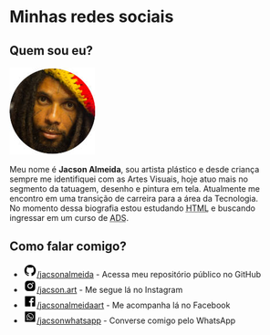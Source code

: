 <!DOCTYPE html>
<html lang="pt-br">
<head>
    <meta charset="UTF-8">
    <meta name="viewport" content="width=device-width, initial-scale=1.0">
    <link rel="shortcut icon" href="favicon.ico" type="image/x-icon">
    <title>Social</title>
</head>
<body>
<h1>Minhas redes sociais</h1> 
<h2>Quem sou eu?</h2>
<img src="profile.JPG" alt="minha foto"> 
<p>Meu nome é <strong>Jacson Almeida</strong>, sou artista plástico e desde criança <br> sempre me identifiquei com as Artes Visuais, hoje atuo mais no <br>segmento da tatuagem, desenho e pintura em tela. Atualmente me <br> encontro em uma transição de carreira para a área da Tecnologia. <br> No momento dessa biografia estou estudando <abbr title="HyperText Markup Language">HTML</abbr> e buscando <br>ingressar em um curso de <abbr title="Análise e Desenvolvimento de Sistemas">ADS</abbr>. </p> 
<h2>Como falar comigo?</h2> 
<ul>
    <li><img src="logo github24.png" alt="logo github"><a href="https://github.com/JacsonAlmeida" target="_blank" rel="external">/jacsonalmeida</a> - Acessa meu repositório público no GitHub</li>
    <li><img src="logo instagram.png" alt="logo instagram"><a href="https://www.instagram.com/jacson.art/" target="_blank" rel="external">/jacson.art</a> - Me segue lá no Instagram</li>
    <li><img src="logo facebook.png" alt="logo facebook"><a href="https://www.facebook.com/jacsonalmeidaart/" target="_blank" rel="external">/jacsonalmeidaart</a> - Me acompanha lá no Facebook</li>
    <li><img src="logo whatsapp.png" alt="logo whatsapp"><a href="https://wa.me/557191065970" target="_blank" rel="external">/jacsonwhatsapp</a> - Converse comigo pelo WhatsApp</li>
</ul>
</body>
</html>
